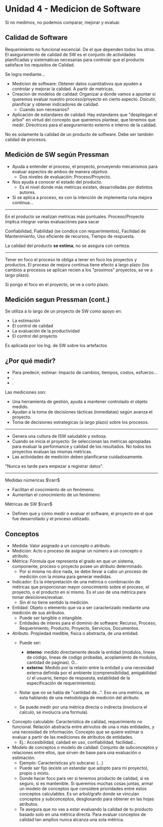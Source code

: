 # Unidad 4 - Medicion de Software

Si no medimos, no podemos comparar, mejorar y evaluar.

## Calidad de Software

Requerimiento no funcional escencial. De el que dependen todos los otros. El aseguramiento de calidad de SW es el conjunto de actividades planificadas y sistematicas necesarias para controlar que el producto satisface los requisitos de Calidad.

Se logra mediante...

+ Medicion de software: Obtener datos cuantitativos que ayuden a controlar y mejorar la calidad. A partir de metricas.
+ Creacion de modelos de calidad: Organizar a donde vamos a apuntar si queremos evaluar nuestro proceso/proyecto en cierto aspecto. Dsicutir, planificar y obtener indicadores de calidad.
  + Cuando son necesarios?
+ Aplicación de estandares de calidad: Hay estandares que "despliegan el arbol" en virtud del concepto que queremos plantear, que tenemos que medir. Directrices para el aseguramiento externo e interno de la calidad.

No es solamente la calidad de un producto de software. Debe ser también calidad de procesos.

## Medición de SW según Pressman

+ Ayuda a entender el proceso, el proyecto, proveyendo mecanismos para evaluar aspectos de ambos de manera _objetiva_.
  + Dos niveles de evaluación: Proceso/Proyecto.
+ Nos ayuda a conocer el estado del producto.
  + Es el nivel donde más metricas existen, desarrolladas por distintos autores.
+ Si se aplica a proceso, es con la intención de implementa runa mejora continua...

---

En el producto se realizan metricas más puntuales. Proceso/Proyecto implica integrar varias evaluaciónes para sacar

Confiabilidad, Fiabilidad (se condice con requerimientos), Facilidad de Mantenimiento, Uso eficiente de recursos, Tiempo de respuesta.

La calidad del producto **se estima**, no se asegura con certeza.

---

Tener en foco el proceso te obliga a tener en foco los proyectos y productos. El proceso de mejora continua tiene efecto a largo plazo (los cambios a procesos se aplican recien a los "proximos" proyectos, se ve a largo plazo).

Si pongo el foco en el proyecto, se ve a corto plazo.

## Medición segun Pressman (cont.)

Se utiliza a lo largo de un proyecto de SW como apoyo en:

+ La estimación
+ El control de calidad
+ La evaluación de la productividad
+ El control del proyecto

Es aplicada por los Ing. de SW sobre los artefactos

## ¿Por qué medir?

+ Para predecir, estimar: Impacto de cambios, tiempos, costos, esfuerzo...
+ .
+ .

Las mediciones son:

+ Una herramienta de gestión, ayuda a mantener controlado el objeto medido.
+ Ayudan a la toma de decisiones tácticas (inmediatas) según avanza el proyecto.
+ Toma de decisiones estrategicas (a largo plazo) sobre los procesos.

---

+ Genera una cultura de ISW saludable y exitosa.
+ Cuando se inicia el proyecto: Se seleccionan las metricas apropiadas para evaluar la performance y calidad de los resultados. No todos los proyectos evaluan las mismas métricas.
+ Las actividades de medición deben planificarse cuidadosamente.

"Nunca es tarde para empezar a registrar datos".

---

Medidas númericas $\rarr$

+ Facilitan el coocimiento de un fenómeno.
+ Aumentan el conocimiento de un fenómeno.

Métricas de SW $\rarr$

+ Definen qué y cómo medir o evaluar el software, el proyecto en el que fue desarrollado y el proceso utilizado.

## Conceptos

+ Medida: Valor asignado a un concepto o atributo.
+ Medición: Acto o proceso de asignar un número a un concepto o atributo.
+ Métrica: Fórmula que representa el grado en que un sistema, componente, proceso o proyecto posee un atributo determinado.
  + Por si misma no dice nada, se debe llevar a cabo un proceso de medición con la misma para generar medidas.
+ Indicador: Es la interpretación de una métrica o combinación de métricas que proporcionan mayor conocimiento sobre el proceso, el proyecto, o el producto en sí mismo. Es el uso de una métrica para tomar desiciones/evaluar.
  + Sin él no tiene sentido la medición.
+ Entidad: Objeto o elemento que va a ser caracterizado mediante una medición de sus atributos.
  + Puede ser tangible o intangible.
  + Entidades de interes para el dominio de software: Recurso, Proceso, Requerimiento, Producto, Proyecto, Servicios, Documentos.
+ Atributo. Propiedad medible, física o abstracta, de una entidad.
  + Puede ser:
    + **interno**: medido directamente desde la entidad (modulos, lineas de código, lineas de codigo probadas, acoplamiento de modulos, cantidad de paginas). O...
    + **externo**: Medido por la relaión entre la entidad y una necesidad externa definida por el ambiente (comprensibilidad, amigabilidad c/ el usuario, tiempo de respuesta, estabilidad de la especificación de requerimientos).
  
  + Notar que no se habla de "cantidad de...". Eso es una metrica, se esta hablando de una metodología de medición del atributo.
  + Se puede medir por una métrica directa o indirecta (involucra el calculo, se involucra una formula).
+ Concepto calculable: Caracteristica de calidad, requerimiento no funcional. Relación abstracta entre atrivutos de una o más entidades, y una necesidad de información. Concepto que se quiere estimar o evaluar a partir de las mediciones de atributos de entidades.
  + Ej.: Accesibilidad, calidad en uso, confiabilidad, facilidad...
+ Modelo de conceptos o modelo de calidad: Conjunto de subconceptos y relaciones entre ellos, que sirven de base para una evaluación o estimación.
  + Ejemplo: Caracteristicas y/o subcarac (...)
  + Puede ser fijo (existe un estandar que adopto para mi proyecto), propio o mixto.
  + Donde hacer foco para ver si tenemos producto de calidad, si es seguro, si es mantenible. Si queremos muchas cosas juntas, armar un modelo de conceptos que considere prioridades entre estos conceptos calculables. Es un arbol/grafo donde se vinculan conceptos y subconceptos, desglosando para obtener en las hojas atributos.
  + Te asegura que no vas a estar evaluando la calidad de tu producto basado solo en una métrica directa. Para evaluar conceptos de calidad tan amplios nunca alcanza una sola métrica.